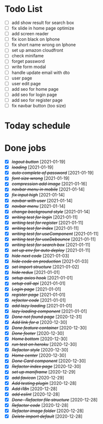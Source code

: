 # Todo List

- [ ] add show result for search box
- [ ] fix slide in home page optimize
- [ ] add screen reader
- [ ] fix icon black on Iphone
- [ ] fix short name wrong on Iphone
- [ ] set up amazon cloudfront
- [ ] check minifame
- [ ] forget password
- [ ] write form modal
- [ ] handle update email with dto
- [ ] user page
- [ ] user edit page
- [ ] add seo for home page
- [ ] add seo for login page
- [ ] add seo for register page
- [ ] fix navbar button (too size)

# Today schedule

# Done jobs

- [x] ~~_logout button_~~ [2021-01-19]
- [x] ~~_loading_~~ [2021-01-19]
- [x] ~~_auto complete of password_~~ [2021-01-19]
- [x] ~~_font size wrong_~~ [2021-01-19]
- [x] ~~_compression add image_~~ [2021-01-16]
- [x] ~~_navbar menu in mobile_~~ [2021-01-14]
- [x] ~~_fix input high_~~ [2021-01-14]
- [x] ~~_navbar with user_~~ [2021-01-14]
- [x] ~~_navbar menu_~~ [2021-01-14]
- [x] ~~_change background style_~~ [2021-01-14]
- [x] ~~_writing test for login_~~ [2021-01-11]
- [x] ~~_writing test for register_~~ [2021-01-11]
- [x] ~~_writing test for index_~~ [2021-01-11]
- [x] ~~_writing test for useComponent_~~ [2021-01-11]
- [x] ~~_writing test for useDebounce_~~ [2021-01-11]
- [x] ~~_writing test for search box_~~ [2021-01-11]
- [x] ~~_set up env for auto deploy_~~ [2021-01-11]
- [x] ~~_hide next code_~~ [2021-01-03]
- [x] ~~_hide code on production_~~ [2021-01-03]
- [x] ~~_set import structure_~~ [2021-01-02]
- [x] ~~_hide redux_~~ [2021-01-01]
- [x] ~~_setup axios hook_~~ [2021-01-01]
- [x] ~~_setup call api_~~ [2021-01-01]
- [x] ~~_Login page_~~ [2021-01-01]
- [x] ~~_register page_~~ [2021-01-01]
- [x] ~~_refactor code_~~ [2021-01-01]
- [x] ~~_add lazy loading_~~ [2021-01-01]
- [x] ~~_lazy loading component_~~ [2021-01-01]
- [x] ~~_Done not found page_~~ [2020-12-31]
- [x] ~~_Add link for a_~~ [2020-12-30]
- [x] ~~_Done feature container_~~ [2020-12-30]
- [x] ~~_Done footer_~~ [2020-12-30]
- [x] ~~_Home bottom_~~ [2020-12-30]
- [x] ~~_run test on heroku_~~ [2020-12-30]
- [x] ~~_Refactor style_~~ [2020-12-30]
- [x] ~~_Home center_~~ [2020-12-30]
- [x] ~~_Done Card component_~~ [2020-12-30]
- [x] ~~_Refactor index page_~~ [2020-12-30]
- [x] ~~_set up maniframe_~~ [2020-12-29]
- [x] ~~_add favicon_~~ [2020-12-29]
- [x] ~~_Add testing plugin_~~ [2020-12-28]
- [x] ~~_Add i18n_~~ [2020-12-28]
- [x] ~~_add eslint_~~ [2020-12-28]
- [x] ~~_*Done- Refactor file structure*_~~ [2020-12-28]
- [x] ~~_Refactor code_~~ [2020-12-28]
- [x] ~~_Refactor image folder_~~ [2020-12-28]
- [x] ~~_Delete import default_~~ [2020-12-28]
